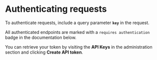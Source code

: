 # Authenticating requests

To authenticate requests, include a query parameter **`key`** in the request.

All authenticated endpoints are marked with a `requires authentication` badge in the documentation below.

You can retrieve your token by visiting the <b>API Keys</b> in the administration section and clicking <b>Create API token</b>.
